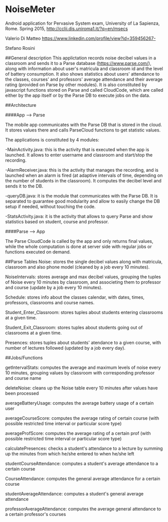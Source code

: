 # NoiseMeter
Android application for Pervasive System exam, University of La Sapienza, Rome. Spring 2015, http://cclii.dis.uniroma1.it/?q=en/msecs

Valerio Di Matteo
https://www.linkedin.com/profile/view?id=359456267-

Stefano Rosini

##General description
This applictation records noise decibel values in a classroom and sends it to a Parse database (https://www.parse.com/), along with information about user's matricula and classroom id and the level of battery consumption. It also shows statistics about users' attendance to the classes, courses' and professors' average attendance and their average rating (provided on Parse by other modules).
It is also constituted by javascript functions stored on Parse and called CloudCode, which are called either by the app itself or by the Parse DB to execute jobs on the data.

##Architecture

####App --> Parse

The mobile app communicates with the Parse DB that is stored in the cloud. It stores values there and calls ParseCloud functions to get statistic values.

The applications is constituted by 4 modules:

-MainActivity.java: this is the activity that is executed when the app is launched. It allows to enter username and classroom and start/stop the recording.

-AlarmReceiver.java: this is the activity that manages the recording, and is launched when an alarm is fired (at adaptive intervals of time, depending on the number of students in the classroom). It computes the decibel level and sends it to the DB.

-queryDB.java: it is the module that communicates with the Parse DB. It is separated to guarantee good modularity and allow to easily change the DB setup if needed, without touching the code.

-StatsActivity.java: it is the activity that allows to query Parse and show statistics based on student, course and professor.

####Parse --> App

The Parse CloudCode is called by the app and only returns final values, while the whole computation is done at server side with regular jobs or functions executed on demand.

##Parse Tables
Noise: stores the single decibel values along with matricula, classroom and also phone model (cleaned by a job every 10 minutes).

NoiseIntervals: stores average and max decibel values, grouping the tuples of Noise every 10 minutes by classroom, and associeting them to professor and course (update by a job every 10 minutes).

Schedule: stores info about the classes calendar, with dates, times, professors, classrooms and course names.

Student_Enter_Classroom: stores tuples about students entering classrooms at a given time.

Student_Exit_Classroom: stores tuples about students going out of classrooms at a given time.

Presences: stores tuples about students' atendance to a given course, with number of lectures followed (updated by a job every day).

##Jobs/Functions

getIntervalStats: computes the average and maximum levels of noise every 10 minutes, grouping values by classroom with corresponding professor and course name

deleteNoise: cleans up the Noise table every 10 minutes after values have been processed

averageBatteryUsage: computes the average battery usage of a certain user

averageCourseScore: computes the average rating of certain course (with possible restricted time interval or particular score type)

averageProfScore: computes the average rating of a certain prof (with possible restricted time interval or particular score type)

calculatePresences: checks a student's attendance to a lecture by summing up the minutes from which he/she entered to when he/she left

studentCourseAttendance: computes a student's average attendance to a certain course

CourseAttendance: computes the general average attendance for a certain course

studentAverageAttendance: computes a student's general average attendance

professorAverageAttendance: computes the average general attendance to a certain professor's courses
